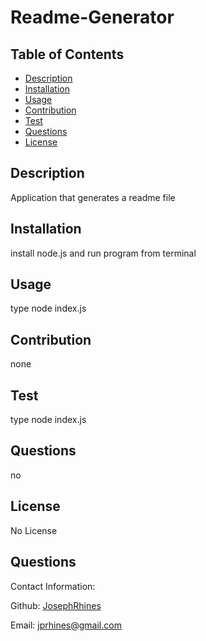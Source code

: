 # Readme-Generator

  ## Table of Contents
  * [Description](#Description)
  * [Installation](#Installation)
  * [Usage](#Usage)
  * [Contribution](#Contribution)
  * [Test](#Test)
  * [Questions](#Questions)
  * [License](#License)

  ## Description
  Application that generates a readme file
  ## Installation
  install node.js and run program from terminal
  ## Usage
  type node index.js
  ## Contribution
  none
  ## Test
  type node index.js
  ## Questions
  no
  ## License
  No License

  ## Questions
  Contact Information:
  
  Github: [JosephRhines](https://github.com/JosephRhines)
  
  Email: jprhines@gmail.com
  
  
  
  